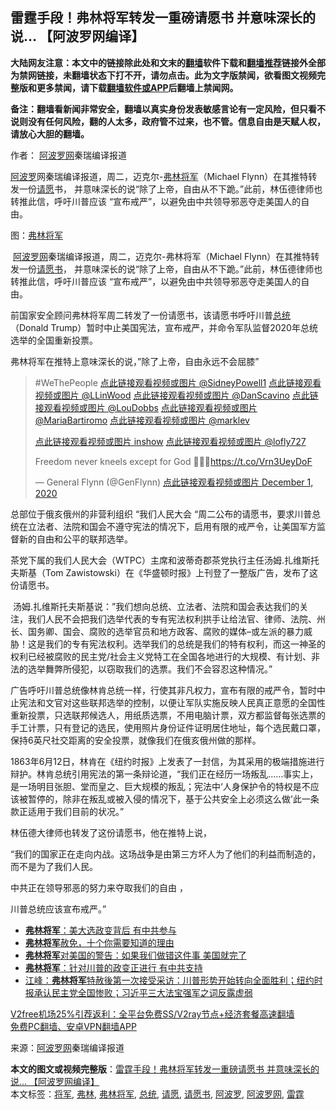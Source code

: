  <h2>雷霆手段！弗林将军转发一重磅请愿书 并意味深长的说… 【阿波罗网编译】</h2> <p class="notice"><b>大陆网友注意：本文中的链接除此处和文末的<a href="https://github.com/bannedbook/fanqiang" >翻墙</a>软件下载和<a href="https://github.com/killgcd/justmysocks/blob/master/README.md">翻墙推荐</a>链接外全部为禁网链接，未翻墙状态下打不开，请勿点击。此为文字版禁闻，欲看图文视频完整版和更多禁闻，请下载<a href="https://github.com/bannedbook/fanqiang">翻墙软件或APP</a>后翻墙上禁闻网。</p><p>备注：翻墙看新闻非常安全，翻墙以真实身份发表敏感言论有一定风险，但只看不说则没有任何风险，翻的人太多，政府管不过来，也不管。信息自由是天赋人权，请放心大胆的翻墙。</b></p>  <div class="entry"> <p>作者： <span class='wp_keywordlink_affiliate'><a href="https://www.aboluowang.com/" title="阿波罗网" target="_blank">阿波罗网</a></span>秦瑞编译报道</p> <p id="summary"> <a href="https://www.bannedbook.org/bnews/tag/%E9%98%BF%E6%B3%A2%E7%BD%97/" class="st_tag internal_tag" rel="tag" title="标签 阿波罗 下的日志">阿波罗</a>网秦瑞编译报道，周二，迈克尔-<a href="https://www.bannedbook.org/bnews/tag/%e5%bc%97%e6%9e%97/" class="st_tag internal_tag" rel="tag" title="标签 弗林 下的日志">弗林</a><a href="https://www.bannedbook.org/bnews/tag/%e5%b0%86%e5%86%9b/" class="st_tag internal_tag" rel="tag" title="标签 将军 下的日志">将军</a>（Michael Flynn）在其推特转发一份<a href="https://www.bannedbook.org/bnews/tag/%E8%AF%B7%E6%84%BF/" class="st_tag internal_tag" rel="tag" title="标签 请愿 下的日志">请愿</a>书， 并意味深长的说“除了上帝，自由从不下跪。”此前，林伍德律师也转推此信，呼吁川普应该 &#8220;宣布戒严&#8221;，以避免由中共领导邪恶夺走美国人的自由。</p> <p>图：<a href="https://www.bannedbook.org/bnews/tag/%e5%bc%97%e6%9e%97%e5%b0%86%e5%86%9b/" class="st_tag internal_tag" rel="tag" title="标签 弗林将军 下的日志">弗林将军</a></p> <p>&nbsp;<a href="https://www.bannedbook.org/bnews/tag/%e9%98%bf%e6%b3%a2%e7%bd%97%e7%bd%91/" class="st_tag internal_tag" rel="tag" title="标签 阿波罗网 下的日志">阿波罗网</a>秦瑞编译报道，周二，迈克尔-弗林将军（Michael Flynn）在其推特转发一份<a href="https://www.bannedbook.org/bnews/tag/%E8%AF%B7%E6%84%BF%E4%B9%A6/" class="st_tag internal_tag" rel="tag" title="标签 请愿书 下的日志">请愿书</a>， 并意味深长的说“除了上帝，自由从不下跪。”此前，林伍德律师也转推此信，呼吁川普应该 &#8220;宣布戒严&#8221;，以避免由中共领导邪恶夺走美国人的自由。</p> <p>前国家安全顾问弗林将军周二转发了一份请愿书，该请愿书呼吁川普<a href="https://www.bannedbook.org/bnews/tag/%e6%80%bb%e7%bb%9f/" class="st_tag internal_tag" rel="tag" title="标签 总统 下的日志">总统</a>（Donald Trump）暂时中止美国宪法，宣布戒严，并命令军队监督2020年总统选举的全国重新投票。</p>  <p>弗林将军在推特上意味深长的说，&#8221;除了上帝，自由永远不会屈膝&#8221;</p> <blockquote><p>#WeThePeople <a href="https://twitter.com/SidneyPowell1?ref_src=twsrc%5Etfw">点此链接观看视频或图片 @SidneyPowell1</a> <a href="https://twitter.com/LLinWood?ref_src=twsrc%5Etfw">点此链接观看视频或图片 @LLinWood</a> <a href="https://twitter.com/DanScavino?ref_src=twsrc%5Etfw">点此链接观看视频或图片 @DanScavino</a> <a href="https://twitter.com/LouDobbs?ref_src=twsrc%5Etfw">点此链接观看视频或图片 @LouDobbs</a> <a href="https://twitter.com/MariaBartiromo?ref_src=twsrc%5Etfw">点此链接观看视频或图片 @MariaBartiromo</a> <a href="https://twitter.com/marklevinshow?ref_src=twsrc%5Etfw">点此链接观看视频或图片 @marklev</a></p> <p dir="ltr" lang="en"><a href="https://twitter.com/marklevinshow?ref_src=twsrc%5Etfw">点此链接观看视频或图片 inshow</a> <a href="https://twitter.com/lofly727?ref_src=twsrc%5Etfw">点此链接观看视频或图片 @lofly727</a></p> <p>Freedom never kneels except for God 🙏🇺🇸<a href="https://t.co/Vrn3UeyDoF">https://t.co/Vrn3UeyDoF</a></p> <p>— General Flynn (@GenFlynn) <a href="https://twitter.com/GenFlynn/status/1333916403389370369?ref_src=twsrc%5Etfw">点此链接观看视频或图片 December 1, 2020</a></p> </blockquote> <p>总部位于俄亥俄州的非营利组织 &#8220;我们人民大会 &#8220;周二公布的请愿书，要求川普总统在立法者、法院和国会不遵守宪法的情况下，启用有限的戒严令，让美国军方监督新的自由和公平的联邦选举。</p> <p>茶党下属的我们人民大会（WTPC）主席和波蒂奇郡茶党执行主任汤姆.扎维斯托夫斯基（Tom Zawistowski）在《华盛顿时报》上刊登了一整版广告，发布了这份请愿书。</p> <p>&nbsp;汤姆.扎维斯托夫斯基说：&#8221;我们想向总统、立法者、法院和国会表达我们的关注，我们人民不会把我们选举代表的专有宪法权利拱手让给法官、律师、法院、州长、国务卿、国会、腐败的选举官员和地方政客、腐败的媒体&#8211;或左派的暴力威胁！这是我们的专有宪法权利。选举我们的总统是我们的特有权利，而这一神圣的权利已经被腐败的民主党/社会主义党特工在全国各地进行的大规模、有计划、非法的选举舞弊所侵犯，以窃取我们的选票。我们不会容忍这种情况。&#8221;</p> <p>广告呼吁川普总统像林肯总统一样，行使其非凡权力，宣布有限的戒严令，暂时中止宪法和文官对这些联邦选举的控制，以便让军队实施反映人民真正意愿的全国性重新投票，只选联邦候选人，用纸质选票，不用电脑计票，双方都监督每张选票的手工计票，只有登记的选民，使用照片身份证件证明居住地址，每个选民戴口罩，保持6英尺社交距离的安全投票，就像我们在俄亥俄州做的那样。</p> <p>1863年6月12日，林肯在《纽约时报》上发表了一封信，为其采用的极端措施进行辩护。林肯总统引用宪法的第一条辩论道，“我们正在经历一场叛乱……事实上，是一场明目张胆、堂而皇之、巨大规模的叛乱；宪法中‘人身保护令的特权是不应该被暂停的，除非在叛乱或被入侵的情况下，基于公共安全上必须这么做’此一条款正适用于我们目前的状况。”</p>  <p>林伍德大律师也转发了这份请愿书，他在推特上说，</p> <p>“我们的国家正在走向内战。这场战争是由第三方坏人为了他们的利益而制造的，而不是为了我们人民。</p> <p>中共正在领导邪恶的努力来夺取我们的自由 ，</p> <p>川普总统应该宣布戒严。”</p> <blockquote><p></p> </blockquote> <ul class='op-related-articles' title='相关阅读'> <li><a href='https://www.bannedbook.org/bnews/bannedvideo/20201202/1440831.html' target='_blank'><b>弗林将军</b>：美大选政变背后 有中共参与</a></li> <li><a href='https://www.bannedbook.org/bnews/bannedvideo/20201202/1440551.html' target='_blank'><b>弗林将军</b>赦免，十个你需要知道的理由</a></li> <li><a href='https://www.bannedbook.org/bnews/cnnews/20201201/1440177.html' target='_blank'><b>弗林将军</b>对美国的警告：如果我们做错这件事 美国就完了</a></li> <li><a href='https://www.bannedbook.org/bnews/bannedvideo/20201201/1440171.html' target='_blank'><b>弗林将军</b>：针对川普的政变正进行 有中共支持</a></li> <li><a href='https://www.bannedbook.org/bnews/cbnews/20201201/1440126.html' target='_blank'>江峰：<b>弗林将军</b>特赦後第一次接受采访：川普形势开始转向全面胜利；纽约时报承认民主党全国惨败；习近平三大法宝强军之词反露虚弱</a></li> </ul> <p class="texttj"> <a href="https://www.bannedbook.org/forum23/topic22702.html" target="_blank">V2free机场25%引荐返利：全平台免费SS/V2ray节点+经济套餐高速翻墙</a><br/> <a href="https://github.com/bannedbook/fanqiang/wiki/%E7%A6%81%E9%97%BB%E7%BD%91%E5%AE%89%E5%8D%93%E7%BF%BB%E5%A2%99%E6%96%B0%E9%97%BBAPP" target="_blank">免费PC翻墙、安卓VPN翻墙APP</a></p><p> 来源：<a href="https://www.aboluowang.com/2020/1203/1530019.html" target="_blank">阿波罗网</a>秦瑞编译报道 </p><a name='sharetosocial'></a>       <div><b>本文的图文或视频完整版</b>：<a href='https://www.bannedbook.org/bnews/cnnews/20201203/1441329.html'>雷霆手段！弗林将军转发一重磅请愿书 并意味深长的说… 【阿波罗网编译】</a></div>  </div><!--END ENTRY--> <div class="postfooter"> <div>本文标签：<a href="https://www.bannedbook.org/bnews/tag/%e5%b0%86%e5%86%9b/" rel="tag">将军</a>, <a href="https://www.bannedbook.org/bnews/tag/%e5%bc%97%e6%9e%97/" rel="tag">弗林</a>, <a href="https://www.bannedbook.org/bnews/tag/%e5%bc%97%e6%9e%97%e5%b0%86%e5%86%9b/" rel="tag">弗林将军</a>, <a href="https://www.bannedbook.org/bnews/tag/%e6%80%bb%e7%bb%9f/" rel="tag">总统</a>, <a href="https://www.bannedbook.org/bnews/tag/%E8%AF%B7%E6%84%BF/" rel="tag">请愿</a>, <a href="https://www.bannedbook.org/bnews/tag/%E8%AF%B7%E6%84%BF%E4%B9%A6/" rel="tag">请愿书</a>, <a href="https://www.bannedbook.org/bnews/tag/%E9%98%BF%E6%B3%A2%E7%BD%97/" rel="tag">阿波罗</a>, <a href="https://www.bannedbook.org/bnews/tag/%e9%98%bf%e6%b3%a2%e7%bd%97%e7%bd%91/" rel="tag">阿波罗网</a>, <a href="https://www.bannedbook.org/bnews/tag/%E9%9B%B7%E9%9C%86/" rel="tag">雷霆</a></div>  </div><!--END POSTFOOTER--> 